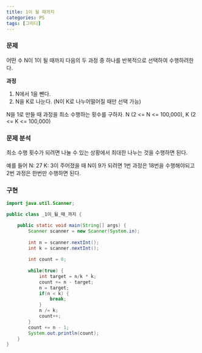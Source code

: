 ```yaml
---
title: 1이 될 때까지
categories: PS
tags: [그리디]
---
```






### 문제

어떤 수 N이 1이 될 때까지 다음의 두 과정 중 하나를 반복적으로 선택하여 수행하려한다.

**과정**

1. N에서 1을 뺀다.
2. N을 K로 나눈다. (N이 K로 나누어떨어질 때만 선택 가능)

N을 1로 만들 때 과정을 최소 수행하는 횟수를 구하자. N (2 <= N <= 100,000), K (2 <= K <= 100,000)



### 문제 분석

최소 수행 횟수가 되려면 나눌 수 있는 상황에서 최대한 나누는 것을 수행하면 된다.

예를 들어 N: 27 K: 3이 주어졌을 때 N이 9가 되려면 1번 과정은 18번을 수행해야되고 2번 과정은 한번만 수행하면 된다.

### 구현

```java
import java.util.Scanner;

public class _1이_될_때_까지 {

    public static void main(String[] args) {
        Scanner scanner = new Scanner(System.in);
        
        int n = scanner.nextInt();
        int k = scanner.nextInt();
        
        int count = 0;
        
        while(true) {
            int target = n/k * k;
            count += n - target;
            n = target;
            if(n < k) {
                break;
            }
            n /= k;
            count++;
        }
        count += n - 1;
        System.out.println(count);
    }
}
```

